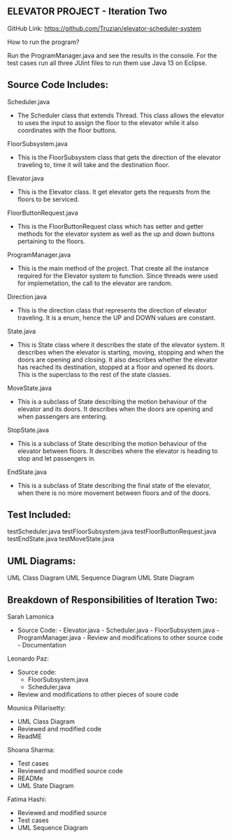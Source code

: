 ELEVATOR PROJECT - Iteration Two
--------------------------------
GitHub Link: https://github.com/Truzian/elevator-scheduler-system

How to run the program?

Run the ProgramManager.java and see the results in the console. For the test cases run all three
JUint files to run them use Java 13 on Eclipse. 

Source Code Includes:
---------------------
Scheduler.java
- The Scheduler class that extends Thread. This class allows the elevator to uses the input to assign the floor to the elevator while it also coordinates with the floor buttons.

FloorSubsystem.java
- This is the FloorSubsystem class that gets the direction of the elevator traveling to, time it will take and the destination floor.

Elevator.java
- This is the Elevator class. It get elevator gets the requests from the floors to be serviced.

FloorButtonRequest.java
- This is the FloorButtonRequest class which has setter and getter methods for the elevator  system as well as the up and down buttons pertaining to the floors.
 
ProgramManager.java
- This is the main method of the project. That create all the instance required for the Elevator system to function. Since threads were used for implemetation, the call to the elevator are random. 

Direction.java
- This is the direction class that represents the direction of elevator traveling. It is a enum, hence the UP and DOWN values are constant.

State.java
- This is State class where it describes the state of the elevator system. It describes when the elevator is starting, moving, stopping and when the doors are opening and closing. It also describes whether the elevator has reached its destination, stopped at a floor and opened its doors. This is the superclass to the rest of the state classes. 

MoveState.java
- This is a subclass of State describing the motion behaviour of the elevator and its doors. It describes when the doors are opening and when passengers are entering. 

StopState.java
- This is a subclass of State describing the motion behaviour of the elevator between floors. It describes where the elevator is heading to stop and let passengers in.

EndState.java
- This is a subclass of State describing the final state of the elevator, when there is no more movement between floors and of the doors. 

Test Included:
--------------
testScheduler.java
testFloorSubsystem.java
testFloorButtonRequest.java
testEndState.java
testMoveState.java

UML Diagrams:
--------------
UML Class Diagram
UML Sequence Diagram
UML State Diagram

Breakdown of Responsibilities of Iteration Two:
-----------------------------------------------
Sarah Lamonica
- Source Code:
       - Elevator.java
       - Scheduler.java
       - FloorSubsystem.java
       - ProgramManager.java
       - Review and modifications to other source code
       - Documentation

Leonardo Paz:
- Source code:
     - FloorSubsystem.java
     - Scheduler.java
- Review and modifications to other pieces of soure code

Mounica Pillarisetty:
- UML Class Diagram 
- Reviewed and modified code
- ReadME

Shoana Sharma:
- Test cases
- Reviewed and modified source code
- READMe
- UML State Diagram

Fatima Hashi:
- Reviewed and modified source
- Test cases
- UML Sequence Diagram
